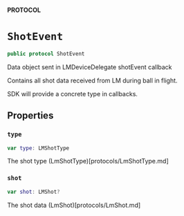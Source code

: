 **PROTOCOL**

# `ShotEvent`

```swift
public protocol ShotEvent
```

Data object sent in LMDeviceDelegate shotEvent callback

Contains all shot data received from LM during ball in flight.

SDK will provide a concrete type in callbacks.

## Properties
### `type`

```swift
var type: LMShotType
```

The shot type (LmShotType)[protocols/LmShotType.md]

### `shot`

```swift
var shot: LMShot?
```

The shot data (LmShot)[protocols/LmShot.md]
